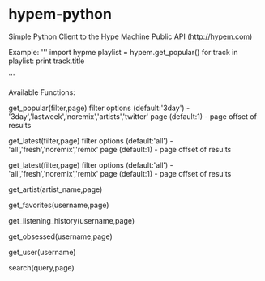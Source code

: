 hypem-python
============

Simple Python Client to the Hype Machine Public API (http://hypem.com)

Example:
'''
import hypme
playlist = hypem.get_popular()
for track in playlist:
  print track.title
  
'''


Available Functions:

get_popular(filter,page)
  filter options (default:'3day') - '3day','lastweek','noremix','artists','twitter'
  page (default:1) - page offset of results
  
get_latest(filter,page)
  filter options (default:'all') - 'all','fresh','noremix','remix'
  page (default:1) - page offset of results
  
get_latest(filter,page)
  filter options (default:'all') - 'all','fresh','noremix','remix'
  page (default:1) - page offset of results
  
get_artist(artist_name,page)

get_favorites(username,page)

get_listening_history(username,page)

get_obsessed(username,page)

get_user(username)

search(query,page)
